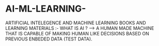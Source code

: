 # AI-ML-LEARNING-
ARTIFICIAL INTELEGENCE AND MACHINE LEARNING BOOKS 
AND LEARNING MATERIALS :-
WHAT IS AI ?
--> A HUMAN MADE MACHINE THAT IS CAPABLE OF MAKING HUMAN LIKE 
    DECISIONS BASED ON PREVIOUS ENBEDED DATA (TEST DATA).
